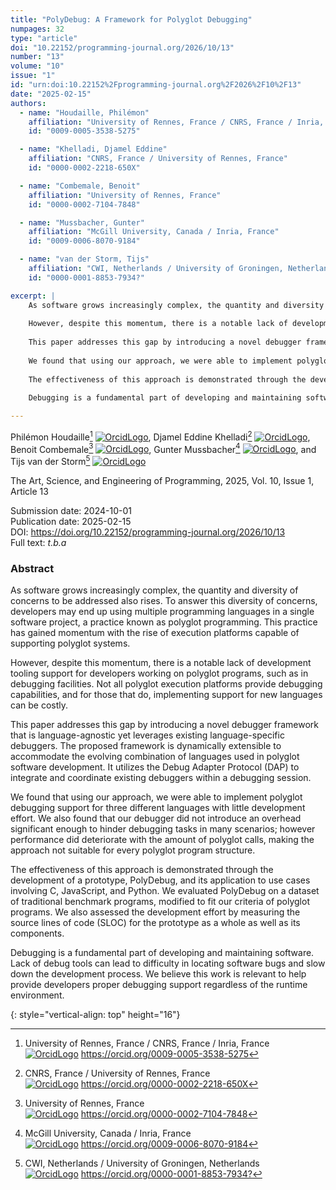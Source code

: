 ```yaml
---
title: "PolyDebug: A Framework for Polyglot Debugging"
numpages: 32
type: "article"
doi: "10.22152/programming-journal.org/2026/10/13"
number: "13"
volume: "10"
issue: "1"
id: "urn:doi:10.22152%2Fprogramming-journal.org%2F2026%2F10%2F13"
date: "2025-02-15"
authors: 
  - name: "Houdaille, Philémon"
    affiliation: "University of Rennes, France / CNRS, France / Inria, France"
    id: "0009-0005-3538-5275"

  - name: "Khelladi, Djamel Eddine"
    affiliation: "CNRS, France / University of Rennes, France"
    id: "0000-0002-2218-650X"

  - name: "Combemale, Benoit"
    affiliation: "University of Rennes, France"
    id: "0000-0002-7104-7848"

  - name: "Mussbacher, Gunter"
    affiliation: "McGill University, Canada / Inria, France"
    id: "0009-0006-8070-9184"

  - name: "van der Storm, Tijs"
    affiliation: "CWI, Netherlands / University of Groningen, Netherlands"
    id: "0000-0001-8853-7934?"

excerpt: |
    As software grows increasingly complex, the quantity and diversity of concerns to be addressed also rises. To answer this diversity of concerns, developers may end up using multiple programming languages in a single software project, a practice known as polyglot programming. This practice has gained momentum with the rise of execution platforms capable of supporting polyglot systems.
    
    However, despite this momentum, there is a notable lack of development tooling support for developers working on polyglot programs, such as in debugging facilities. Not all polyglot execution platforms provide debugging capabilities, and for those that do, implementing support for new languages can be costly.
    
    This paper addresses this gap by introducing a novel debugger framework that is language-agnostic yet leverages existing language-specific debuggers. The proposed framework is dynamically extensible to accommodate the evolving combination of languages used in polyglot software development. It utilizes the Debug Adapter Protocol (DAP) to integrate and coordinate existing debuggers within a debugging session.
    
    We found that using our approach, we were able to implement polyglot debugging support for three different languages with little development effort. We also found that our debugger did not introduce an overhead significant enough to hinder debugging tasks in many scenarios; however performance did deteriorate with the amount of polyglot calls, making the approach not suitable for every polyglot program structure.
    
    The effectiveness of this approach is demonstrated through the development of a prototype, PolyDebug, and its application to use cases involving C, JavaScript, and Python. We evaluated PolyDebug on a dataset of traditional benchmark programs, modified to fit our criteria of polyglot programs. We also assessed the development effort by measuring the source lines of code (SLOC) for the prototype as a whole as well as its components.
    
    Debugging is a fundamental part of developing and maintaining software. Lack of debug tools can lead to difficulty in locating software bugs and slow down the development process. We believe this work is relevant to help provide developers proper debugging support regardless of the runtime environment.

---
```

Philémon Houdaille[^1] [![OrcidLogo]](https://orcid.org/0009-0005-3538-5275), Djamel Eddine Khelladi[^2] [![OrcidLogo]](https://orcid.org/0000-0002-2218-650X), Benoit Combemale[^3] [![OrcidLogo]](https://orcid.org/0000-0002-7104-7848), Gunter Mussbacher[^4] [![OrcidLogo]](https://orcid.org/0009-0006-8070-9184), and Tijs van der Storm[^5] [![OrcidLogo]](https://orcid.org/0000-0001-8853-7934?)

The Art, Science, and Engineering of Programming, 2025, Vol. 10, Issue 1, Article 13

Submission date: 2024-10-01  
Publication date: 2025-02-15  
DOI: <https://doi.org/10.22152/programming-journal.org/2026/10/13>  
Full text: *t.b.a*  


### Abstract

As software grows increasingly complex, the quantity and diversity of concerns to be addressed also rises. To answer this diversity of concerns, developers may end up using multiple programming languages in a single software project, a practice known as polyglot programming. This practice has gained momentum with the rise of execution platforms capable of supporting polyglot systems.

However, despite this momentum, there is a notable lack of development tooling support for developers working on polyglot programs, such as in debugging facilities. Not all polyglot execution platforms provide debugging capabilities, and for those that do, implementing support for new languages can be costly.

This paper addresses this gap by introducing a novel debugger framework that is language-agnostic yet leverages existing language-specific debuggers. The proposed framework is dynamically extensible to accommodate the evolving combination of languages used in polyglot software development. It utilizes the Debug Adapter Protocol (DAP) to integrate and coordinate existing debuggers within a debugging session.

We found that using our approach, we were able to implement polyglot debugging support for three different languages with little development effort. We also found that our debugger did not introduce an overhead significant enough to hinder debugging tasks in many scenarios; however performance did deteriorate with the amount of polyglot calls, making the approach not suitable for every polyglot program structure.

The effectiveness of this approach is demonstrated through the development of a prototype, PolyDebug, and its application to use cases involving C, JavaScript, and Python. We evaluated PolyDebug on a dataset of traditional benchmark programs, modified to fit our criteria of polyglot programs. We also assessed the development effort by measuring the source lines of code (SLOC) for the prototype as a whole as well as its components.

Debugging is a fundamental part of developing and maintaining software. Lack of debug tools can lead to difficulty in locating software bugs and slow down the development process. We believe this work is relevant to help provide developers proper debugging support regardless of the runtime environment.


[^1]: University of Rennes, France / CNRS, France / Inria, France  
    [![OrcidLogo]](https://orcid.org/0009-0005-3538-5275) <https://orcid.org/0009-0005-3538-5275>

[^2]: CNRS, France / University of Rennes, France  
    [![OrcidLogo]](https://orcid.org/0000-0002-2218-650X) <https://orcid.org/0000-0002-2218-650X>

[^3]: University of Rennes, France  
    [![OrcidLogo]](https://orcid.org/0000-0002-7104-7848) <https://orcid.org/0000-0002-7104-7848>

[^4]: McGill University, Canada / Inria, France  
    [![OrcidLogo]](https://orcid.org/0009-0006-8070-9184) <https://orcid.org/0009-0006-8070-9184>

[^5]: CWI, Netherlands / University of Groningen, Netherlands  
    [![OrcidLogo]](https://orcid.org/0000-0001-8853-7934?) <https://orcid.org/0000-0001-8853-7934?>


[OrcidLogo]: /assets/images/orcid.svg "Orcid Logo"
{: style="vertical-align: top" height="16"}
